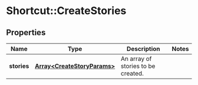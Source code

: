 # Shortcut::CreateStories

## Properties
Name | Type | Description | Notes
------------ | ------------- | ------------- | -------------
**stories** | [**Array&lt;CreateStoryParams&gt;**](CreateStoryParams.md) | An array of stories to be created. | 

